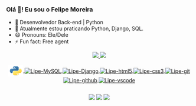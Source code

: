 ### Olá 👋! Eu sou o Felipe Moreira

- 🔭 Desenvolvedor Back-end | Python 
- 🌱 Atualmente estou praticando Python, Django, SQL.
- 😄 Pronouns: Ele/Dele
- ⚡ Fun fact: Free agent
<div align="center">
  <a href="https://github.com/FelipeM0reira">
  <img height="180em" src="https://github-readme-stats.vercel.app/api?username=FelipeM0reira&show_icons=true&theme=radical&include_all_commits=true&count_private=true"/>
  <img height="180em" src="https://github-readme-stats.vercel.app/api/top-langs/?username=FelipeM0reira&layout=compact&langs_count=7&theme=radical"/>
</div>
<div style="display: inline_block" align="center"><br>
  <img align="center" alt="Lipe-Python" height="30" width="40" src="https://raw.githubusercontent.com/devicons/devicon/master/icons/python/python-original.svg">
  <img align="center" alt="Lipe-MySQL" height="30" width="40" src="https://cdn.jsdelivr.net/gh/devicons/devicon/icons/mysql/mysql-original.svg" />
  <img align="center" alt="Lipe-Django" height="30" width="40" src="https://cdn.jsdelivr.net/gh/devicons/devicon/icons/django/django-plain.svg" />
  <img align="center" alt="Lipe-html5" height="30" width="40" src="https://cdn.jsdelivr.net/gh/devicons/devicon/icons/html5/html5-original.svg" />
  <img align="center" alt="Lipe-css3" height="30" width="40" src="https://cdn.jsdelivr.net/gh/devicons/devicon/icons/css3/css3-original.svg" />
  <img align="center" alt="Lipe-git" height="30" width="40" src="https://cdn.jsdelivr.net/gh/devicons/devicon/icons/git/git-original.svg" />
  <img align="center" alt="Lipe-github" height="30" width="40" src="https://cdn.jsdelivr.net/gh/devicons/devicon/icons/github/github-original.svg" />
  <img align="center" alt="Lipe-vscode" height="30" width="40" src="https://cdn.jsdelivr.net/gh/devicons/devicon/icons/vscode/vscode-original.svg" />
</div>
  
  ##
  <div align="center">
    <a href = "https://www.linkedin.com/in/felipe-m0reira/" target="_blank"><img src="https://img.shields.io/badge/-LinkedIn-%230077B5?style=for-the-badge&logo=linkedin&logoColor=white" target="_blank"></a>
   <a href = "mailto:felipeemooreira@gmail.com"><img src="https://img.shields.io/badge/-Gmail-%23333?style=for-the-badge&logo=gmail&logoColor=white" target="_blank"></a>
   <a href = "https://www.instagram.com/joaofelipe1992/" target="_blank"><img src= "https://img.shields.io/badge/Instagram-E4405F?style=for-the-badge&logo=instagram&logoColor=white"</a> 
  </div>
